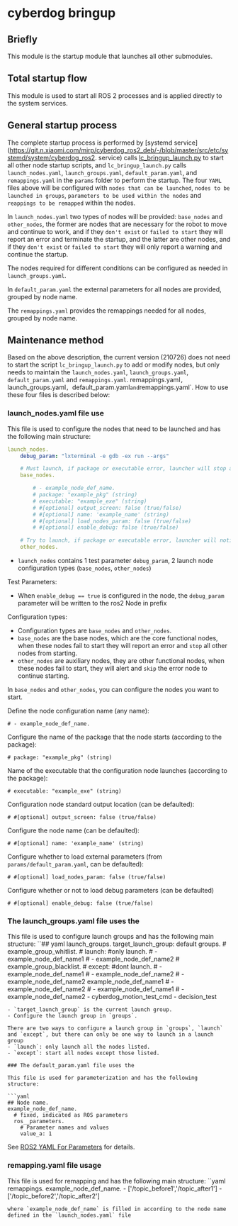 # cyberdog bringup

## Briefly ##

This module is the startup module that launches all other submodules.

## Total startup flow

This module is used to start all ROS 2 processes and is applied directly to the system services.

## General startup process

The complete startup process is performed by [systemd service](https://git.n.xiaomi.com/mirp/cyberdog_ros2_deb/-/blob/master/src/etc/systemd/system/cyberdog_ros2. service) calls [lc_bringup_launch.py](https://git.n.xiaomi.com/mirp/cyberdog_bringup/-/blob/master/launch/lc_bringup_launch.py) to start all other node startup scripts, and `lc_bringup_launch.py` calls `launch_nodes.yaml`, `launch_groups.yaml`, `default_param.yaml`, and `remappings.yaml` in the `params` folder to perform the startup. The four `YAML` files above will be configured with `nodes that can be launched`, `nodes to be launched in groups`, `parameters to be used within the nodes` and `reappings to be remapped` within the nodes.

In `launch_nodes.yaml` two types of nodes will be provided: `base_nodes` and `other_nodes`, the former are nodes that are necessary for the robot to move and continue to work, and if they `don't exist` or `failed to start` they will report an error and terminate the startup, and the latter are other nodes, and if they `don't exist` or `failed to start` they will only report a warning and continue the startup.

The nodes required for different conditions can be configured as needed in `launch_groups.yaml`.

In `default_param.yaml` the external parameters for all nodes are provided, grouped by node name.

The `remappings.yaml` provides the remappings needed for all nodes, grouped by node name.

## Maintenance method

Based on the above description, the current version (210726) does not need to start the script `lc_bringup_launch.py` to add or modify nodes, but only needs to maintain the `launch_nodes.yaml`, `launch_groups.yaml`, `default_param.yaml` and `remappings.yaml`. remappings.yaml`, `launch_groups.yaml`, `default_param.yaml` and `remappings.yaml`. How to use these four files is described below:

### launch_nodes.yaml file use

This file is used to configure the nodes that need to be launched and has the following main structure:
```yaml
launch_nodes.
    debug_param: "lxterminal -e gdb -ex run --args"

    # Must launch, if package or executable error, launcher will stop and throw error
    base_nodes.

        # - example_node_def_name.
        # package: "example_pkg" (string)
        # executable: "example_exe" (string)
        # #[optional] output_screen: false (true/false)
        # #[optional] name: 'example_name' (string)
        # #[optional] load_nodes_param: false (true/false)
        # #[optional] enable_debug: false (true/false)

    # Try to launch, if package or executable error, launcher will notice but skip that node
    other_nodes.
```
- `launch_nodes` contains 1 test parameter `debug_param`, 2 launch node configuration types (`base_nodes`, `other_nodes`)

Test Parameters:
- When `enable_debug == true` is configured in the node, the `debug_param` parameter will be written to the ros2 Node in prefix

Configuration types:
- Configuration types are `base_nodes` and `other_nodes`.
- `base_nodes` are the base nodes, which are the core functional nodes, when these nodes fail to start they will report an error and `stop` all other nodes from starting.
- `other_nodes` are auxiliary nodes, they are other functional nodes, when these nodes fail to start, they will alert and `skip` the error node to continue starting.

In `base_nodes` and `other_nodes`, you can configure the nodes you want to start.

Define the node configuration name (any name):
```
# - example_node_def_name.
```
Configure the name of the package that the node starts (according to the package):
```
# package: "example_pkg" (string)
```
Name of the executable that the configuration node launches (according to the package):
```
# executable: "example_exe" (string)
```
Configuration node standard output location (can be defaulted):
```
# #[optional] output_screen: false (true/false)
```
Configure the node name (can be defaulted):
```
# #[optional] name: 'example_name' (string)
```
Configure whether to load external parameters (from `params/default_param.yaml`, can be defaulted):
```
# #[optional] load_nodes_param: false (true/false)
```
Configure whether or not to load debug parameters (can be defaulted)
```
# #[optional] enable_debug: false (true/false)
```

### The launch_groups.yaml file uses the

This file is used to configure launch groups and has the following main structure:
``## yaml
launch_groups.
  target_launch_group: default
  groups.
    # example_group_whitlist.
    # launch: #only launch.
    # - example_node_def_name1
    # - example_node_def_name2
    # example_group_blacklist.
    # except: #dont launch.
    # - example_node_def_name1 # - example_node_def_name2
    # - example_node_def_name2
    example_node_def_name1 # - example_node_def_name2
      # - example_node_def_name1 # - example_node_def_name2
        - cyberdog_motion_test_cmd
        - decision_test
```
- `target_launch_group` is the current launch group.
- Configure the launch group in `groups`.

There are two ways to configure a launch group in `groups`, `launch` and `except`, but there can only be one way to launch in a launch group
- `launch`: only launch all the nodes listed.
- `except`: start all nodes except those listed.

### The default_param.yaml file uses the

This file is used for parameterization and has the following structure:

```yaml
## Node name.
example_node_def_name.
  # fixed, indicated as ROS parameters
  ros__parameters.
    # Parameter names and values
    value_a: 1
```

See [ROS2 YAML For Parameters](https://roboticsbackend.com/ros2-yaml-params/) for details.

### remapping.yaml file usage
This file is used for remapping and has the following main structure:
``yaml
remappings.
  example_node_def_name.
    - ['/topic_before1','/topic_after1']
    - ['/topic_before2','/topic_after2']
```
where `example_node_def_name` is filled in according to the node name defined in the `launch_nodes.yaml` file





